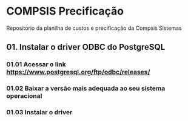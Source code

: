 # COMPSIS Precificação

Repositório da planilha de custos e precificação da Compsis Sistemas

## 01. Instalar o driver ODBC do PostgreSQL
### 01.01 Acessar o link https://www.postgresql.org/ftp/odbc/releases/
### 01.02 Baixar a versão mais adequada ao seu sistema operacional
### 01.03 Instalar o driver

